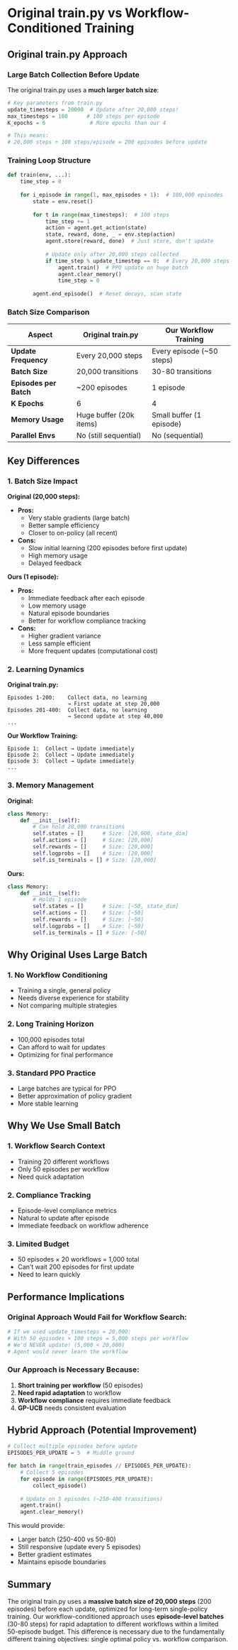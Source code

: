 # Original train.py vs Workflow-Conditioned Training

## Original train.py Approach

### **Large Batch Collection Before Update**

The original train.py uses a **much larger batch size**:

```python
# Key parameters from train.py
update_timesteps = 20000  # Update after 20,000 steps!
max_timesteps = 100      # 100 steps per episode
K_epochs = 6              # More epochs than our 4

# This means:
# 20,000 steps ÷ 100 steps/episode = 200 episodes before update
```

### **Training Loop Structure**

```python
def train(env, ...):
    time_step = 0
    
    for i_episode in range(1, max_episodes + 1):  # 100,000 episodes
        state = env.reset()
        
        for t in range(max_timesteps):  # 100 steps
            time_step += 1
            action = agent.get_action(state)
            state, reward, done, _ = env.step(action)
            agent.store(reward, done)  # Just store, don't update
            
            # Update only after 20,000 steps collected
            if time_step % update_timestep == 0:  # Every 20,000 steps
                agent.train()  # PPO update on huge batch
                agent.clear_memory()
                time_step = 0
            
        agent.end_episode()  # Reset decoys, scan state
```

### **Batch Size Comparison**

| Aspect | Original train.py | Our Workflow Training |
|--------|------------------|----------------------|
| **Update Frequency** | Every 20,000 steps | Every episode (~50 steps) |
| **Batch Size** | 20,000 transitions | 30-80 transitions |
| **Episodes per Batch** | ~200 episodes | 1 episode |
| **K Epochs** | 6 | 4 |
| **Memory Usage** | Huge buffer (20k items) | Small buffer (1 episode) |
| **Parallel Envs** | No (still sequential) | No (sequential) |

## Key Differences

### 1. **Batch Size Impact**

**Original (20,000 steps):**
- **Pros:**
  - Very stable gradients (large batch)
  - Better sample efficiency
  - Closer to on-policy (all recent)
- **Cons:**
  - Slow initial learning (200 episodes before first update)
  - High memory usage
  - Delayed feedback

**Ours (1 episode):**
- **Pros:**
  - Immediate feedback after each episode
  - Low memory usage
  - Natural episode boundaries
  - Better for workflow compliance tracking
- **Cons:**
  - Higher gradient variance
  - Less sample efficient
  - More frequent updates (computational cost)

### 2. **Learning Dynamics**

**Original train.py:**
```
Episodes 1-200:    Collect data, no learning
                   → First update at step 20,000
Episodes 201-400:  Collect data, no learning  
                   → Second update at step 40,000
...
```

**Our Workflow Training:**
```
Episode 1:  Collect → Update immediately
Episode 2:  Collect → Update immediately
Episode 3:  Collect → Update immediately
...
```

### 3. **Memory Management**

**Original:**
```python
class Memory:
    def __init__(self):
        # Can hold 20,000 transitions
        self.states = []      # Size: [20,000, state_dim]
        self.actions = []     # Size: [20,000]
        self.rewards = []     # Size: [20,000]
        self.logprobs = []    # Size: [20,000]
        self.is_terminals = [] # Size: [20,000]
```

**Ours:**
```python
class Memory:
    def __init__(self):
        # Holds 1 episode
        self.states = []      # Size: [~50, state_dim]
        self.actions = []     # Size: [~50]
        self.rewards = []     # Size: [~50]
        self.logprobs = []    # Size: [~50]
        self.is_terminals = [] # Size: [~50]
```

## Why Original Uses Large Batch

### 1. **No Workflow Conditioning**
- Training a single, general policy
- Needs diverse experience for stability
- Not comparing multiple strategies

### 2. **Long Training Horizon**
- 100,000 episodes total
- Can afford to wait for updates
- Optimizing for final performance

### 3. **Standard PPO Practice**
- Large batches are typical for PPO
- Better approximation of policy gradient
- More stable learning

## Why We Use Small Batch

### 1. **Workflow Search Context**
- Training 20 different workflows
- Only 50 episodes per workflow
- Need quick adaptation

### 2. **Compliance Tracking**
- Episode-level compliance metrics
- Natural to update after episode
- Immediate feedback on workflow adherence

### 3. **Limited Budget**
- 50 episodes × 20 workflows = 1,000 total
- Can't wait 200 episodes for first update
- Need to learn quickly

## Performance Implications

### Original Approach Would Fail for Workflow Search:
```python
# If we used update_timesteps = 20,000:
# With 50 episodes × 100 steps = 5,000 steps per workflow
# We'd NEVER update! (5,000 < 20,000)
# Agent would never learn the workflow
```

### Our Approach is Necessary Because:
1. **Short training per workflow** (50 episodes)
2. **Need rapid adaptation** to workflow
3. **Workflow compliance** requires immediate feedback
4. **GP-UCB** needs consistent evaluation

## Hybrid Approach (Potential Improvement)

```python
# Collect multiple episodes before update
EPISODES_PER_UPDATE = 5  # Middle ground

for batch in range(train_episodes // EPISODES_PER_UPDATE):
    # Collect 5 episodes
    for episode in range(EPISODES_PER_UPDATE):
        collect_episode()
    
    # Update on 5 episodes (~250-400 transitions)
    agent.train()
    agent.clear_memory()
```

This would provide:
- Larger batch (250-400 vs 50-80)
- Still responsive (update every 5 episodes)
- Better gradient estimates
- Maintains episode boundaries

## Summary

The original train.py uses a **massive batch size of 20,000 steps** (200 episodes) before each update, optimized for long-term single-policy training. Our workflow-conditioned approach uses **episode-level batches** (30-80 steps) for rapid adaptation to different workflows within a limited 50-episode budget. This difference is necessary due to the fundamentally different training objectives: single optimal policy vs. workflow comparison.
